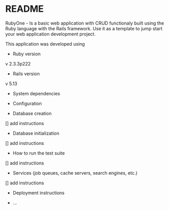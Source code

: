 # README

RubyOne - Is a basic web application with CRUD functionaly built using the Ruby language with the Rails framework. Use it as a template to jump start your web application development project. 


This application was developed using

* Ruby version

v 2.3.3p222

* Rails version 

v 5.13

* System dependencies

* Configuration

* Database creation

[] add instructions 

* Database initialization

[] add instructions 

* How to run the test suite

[] add instructions 

* Services (job queues, cache servers, search engines, etc.)

[] add instructions 

* Deployment instructions

* ...
